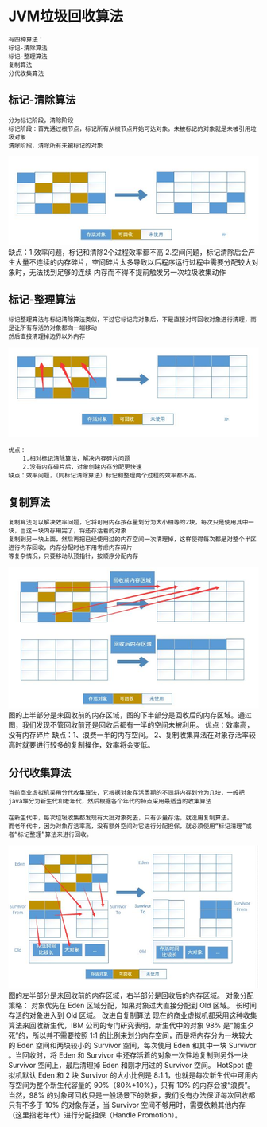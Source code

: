 # JVM垃圾回收算法
	有四种算法：
	标记-清除算法
	标记-整理算法
	复制算法
	分代收集算法
## 标记-清除算法
	分为标记阶段，清除阶段
	标记阶段：首先通过根节点，标记所有从根节点开始可达对象。未被标记的对象就是未被引用垃圾对象
	清除阶段，清除所有未被标记的对象
![image](https://github.com/williamzhang11/fastTech/blob/master/src/main/java/com/xiu/fastTech/jvmgc/image/mark-clean.jpg)
	缺点：1.效率问题，标记和清除2个过程效率都不高
		2.空间问题，标记清除后会产生大量不连续的内存碎片，空间碎片太多导致以后程序运行过程中需要分配较大对象时，无法找到足够的连续
		内存而不得不提前触发另一次垃圾收集动作
## 标记-整理算法
	标记整理算法与标记清除算法类似，不过它标记完对象后，不是直接对可回收对象进行清理，而是让所有存活的对象都向一端移动
	然后直接清理掉边界以外内存
	
![image](https://github.com/williamzhang11/fastTech/blob/master/src/main/java/com/xiu/fastTech/jvmgc/image/mark-trim.jpg)

	优点：
		1.相对标记清除算法，解决内存碎片问题
		2.没有内存碎片后，对象创建内存分配更快速
	缺点：效率问题，（同标记清除算法）标记和整理两个过程的效率都不高。
## 复制算法
	复制算法可以解决效率问题，它将可用内存按存量划分为大小相等的2块，每次只是使用其中一块，当这一块内存用完了，将还存活着的对象
	复制到另一块上面，然后再把已经使用过的内存空间一次清理掉，这样使得每次都是对整个半区进行内存回收，内存分配时也不用考虑内存碎片
	等复杂情况，只要移动队顶指针，按顺序分配内存
![image](https://github.com/williamzhang11/fastTech/blob/master/src/main/java/com/xiu/fastTech/jvmgc/image/copy.jpg)
	图的上半部分是未回收前的内存区域，图的下半部分是回收后的内存区域。通过图，我们发现不管回收前还是回收后都有一半的空间未被利用。
	优点：效率高，没有内存碎片
	缺点：1、浪费一半的内存空间。
		2、复制收集算法在对象存活率较高时就要进行较多的复制操作，效率将会变低。
## 分代收集算法
	当前商业虚拟机采用分代收集算法，它根据对象存活周期的不同将内存划分为几块，一般把java堆分为新生代和老年代，然后根据各个年代的特点采用最适当的收集算法
	
	在新生代中，每次垃圾收集都发现有大批对象死去，只有少量存活，就选用复制算法。
	而老年代中，因为对象存活率高，没有额外空间对它进行分配担保，就必须使用“标记清理”或者“标记整理”算法来进行回收。
![image](https://github.com/williamzhang11/fastTech/blob/master/src/main/java/com/xiu/fastTech/jvmgc/image/generation.jpg)	
		图的左半部分是未回收前的内存区域，右半部分是回收后的内存区域。
		对象分配策略：
		对象优先在 Eden 区域分配，如果对象过大直接分配到 Old 区域。
		长时间存活的对象进入到 Old 区域。
		改进自复制算法
		现在的商业虚拟机都采用这种收集算法来回收新生代，IBM 公司的专门研究表明，新生代中的对象 98% 是“朝生夕死”的，所以并不需要按照 1:1 的比例来划分内存空间，而是将内存分为一块较大	的 Eden 空间和两块较小的 Survivor 空间，每次使用 Eden 和其中一块 Survivor 。当回收时，将 Eden 和 Survivor 中还存活着的对象一次性地复制到另外一块 Survivor 空间上，最后清理掉 Eden 和刚才用过的 Survivor 空间。
		HotSpot 虚拟机默认 Eden 和 2 块 Survivor 的大小比例是 8:1:1，也就是每次新生代中可用内存空间为整个新生代容量的 90%（80%+10%），只有 10% 的内存会被“浪费”。当然，98% 的对象可回收只是一般场景下的数据，我们没有办法保证每次回收都只有不多于 10% 的对象存活，当 Survivor 空间不够用时，需要依赖其他内存（这里指老年代）进行分配担保（Handle Promotion）。
		
		
		
		

	
	
	
	
	
	
	
	
	
	
	
	
	
	
	
	
	
	
	
	
	
	
	
	
	